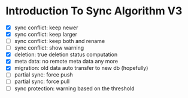 # Introduction To Sync Algorithm V3

- [x] sync conflict: keep newer
- [x] sync conflict: keep larger
- [ ] sync conflict: keep both and rename
- [ ] sync conflict: show warning
- [x] deletion: true deletion status computation
- [x] meta data: no remote meta data any more
- [x] migration: old data auto transfer to new db (hopefully)
- [ ] partial sync: force push
- [ ] partial sync: force pull
- [ ] sync protection: warning based on the threshold
